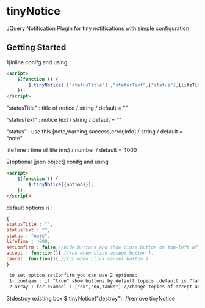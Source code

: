 # tinyNotice

JQuery Notification Plugin  for tiny notifications with simple configuration

## Getting Started

1)inline conifg and using

```html
<script>
	$(function () {
		$.tinyNotice( ["statusTitle"] ,"statusText",["status"],[lifeTime]);
	});
</script>
```

"statusTitle" : title of notice / string / default = ""

"statusText" : notice text / string / default = ""

"status" : use this [note,warning,success,error,info] / string / default = "note"

lifeTime : time of life (ms) / number / default = 4000


2)optional [json object] conifg and using
```html
<script>
	$(function () {
		$.tinyNotice({options}); 
	});
</script>
```
default options is :
```js
{
statusTitle : "",
statusText : "",
status : "note",
lifeTime : 4000,
setConfirm : false,//hide buttons and show close button on top-left of box to close
accept : function(){ //run when click accept button },
cancel :function(){ //run when click cancel button }
}
```
```html
 to set option.setConfirm you can use 2 options:
 1- boolean : if "true" show buttons by default topics .default is "false" and buttons are hidden;
 2-array : for exampel : ["ok","no,tanks"] //change topics of accept and cancel buttons 
 ```
 
3)destroy existing box
$.tinyNotice("destroy"); //remove tinyNotice
